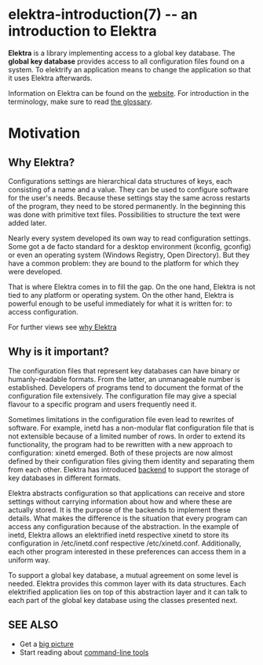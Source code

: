 elektra-introduction(7) -- an introduction to Elektra
==================================================


**Elektra** is a library implementing access to a global key database.
The **global key database** provides access to all configuration
files found on a system.  To elektrify an application means to change
the application so that it uses Elektra afterwards.

Information on Elektra can be found on the
[website](https://www.libelektra.org).
For introduction in the terminology, make sure to read
[the glossary](elektra-glossary.md).

# Motivation


## Why Elektra?

Configurations settings are hierarchical data
structures of keys, each consisting of a name and a value. They can be
used to configure software for the user's needs. Because these settings
stay the same across restarts of the program, they need to be stored
permanently. In the beginning this was done with primitive text files.
Possibilities to structure the text were added later.

Nearly every system developed its own way to read configuration settings.
Some got a de facto standard for a desktop environment (kconfig,
gconfig) or even an operating system (Windows Registry, Open Directory).
But they have a common problem: they are bound to the platform for which
they were developed.

That is where Elektra comes in to fill the gap.  On the one hand,
Elektra is not tied to any platform or operating system.  On the other
hand, Elektra is powerful enough to be useful immediately for what it
is written for: to access configuration.

For further views see [why Elektra](/doc/WHY.md)


## Why is it important?

The configuration files that represent key databases can have binary
or humanly-readable formats.  From the latter, an unmanageable number
is established.  Developers of programs tend to document the format of
the configuration file extensively.  The configuration file may give a
special flavour to a specific program and users frequently need it.

Sometimes limitations in the configuration file even lead to rewrites
of software.  For example, inetd has a non-modular flat configuration
file that is not extensible because of a limited number of rows.
In order to extend its functionality, the program had to be rewritten
with a new approach to configuration: xinetd emerged. Both of these
projects are now almost defined by their configuration files giving them
identity and separating them from each other.  Elektra has introduced
[backend](elektra-backends.md) to support the storage of key databases in different
formats.

Elektra abstracts configuration so that applications can receive and
store settings without carrying information about how and where these
are actually stored.  It is the purpose of the backends to implement
these details.  What makes the difference is the situation that
every program can access any configuration because of the abstraction.
In the example of inetd, Elektra allows an elektrified inetd respective
xinetd to store its configuration in /etc/inetd.conf respective
/etc/xinetd.conf. Additionally, each other program interested in these
preferences can access them in a uniform way.

To support a global key database, a mutual agreement on some level is
needed.  Elektra provides this common layer with its data structures.
Each elektrified application lies on top of this abstraction layer and
it can talk to each part of the global key database using the classes
presented next.

## SEE ALSO

- Get a [big picture](/doc/BIGPICTURE.md)
- Start reading about [command-line tools](/doc/help/kdb-introduction.md)
